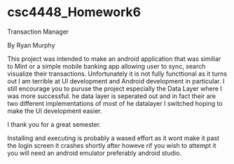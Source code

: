 # csc4448_Homework6

Transaction Manager

By Ryan Murphy

This project was intended to make an android application that was similiar to Mint or a simple mobile banking app allowing user to sync, search 
visualize their transactions. Unfortunately it is not fully functtional as it turns out I am terrible at UI development and Android development 
in particular. I still encourage you to puruse the project especially the Data Layer where I was more successful. he data layer is seperated
out and in fact their are two different implementations of most of he datalayer I switched hoping to make the UI development easier.

I thank you for a great semester.

Installing and executing is probably a wased effort as it wont make it past the login screen it crashes shortly after howeve rif you wish to attempt
it you will need an android emulator preferably android studio.
